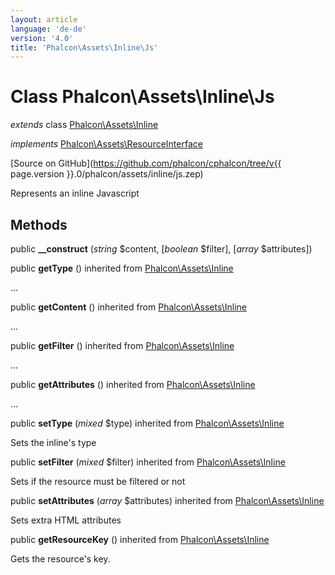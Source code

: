 ```yaml
---
layout: article
language: 'de-de'
version: '4.0'
title: 'Phalcon\Assets\Inline\Js'
---
```

# Class **Phalcon\Assets\Inline\Js**

*extends* class [Phalcon\Assets\Inline](Phalcon_Assets_Inline)

*implements* [Phalcon\Assets\ResourceInterface](Phalcon_Assets_ResourceInterface)

[Source on GitHub](https://github.com/phalcon/cphalcon/tree/v{{ page.version }}.0/phalcon/assets/inline/js.zep)

Represents an inline Javascript

## Methods

public **__construct** (*string* $content, [*boolean* $filter], [*array* $attributes])

public **getType** () inherited from [Phalcon\Assets\Inline](Phalcon_Assets_Inline)

...

public **getContent** () inherited from [Phalcon\Assets\Inline](Phalcon_Assets_Inline)

...

public **getFilter** () inherited from [Phalcon\Assets\Inline](Phalcon_Assets_Inline)

...

public **getAttributes** () inherited from [Phalcon\Assets\Inline](Phalcon_Assets_Inline)

...

public **setType** (*mixed* $type) inherited from [Phalcon\Assets\Inline](Phalcon_Assets_Inline)

Sets the inline's type

public **setFilter** (*mixed* $filter) inherited from [Phalcon\Assets\Inline](Phalcon_Assets_Inline)

Sets if the resource must be filtered or not

public **setAttributes** (*array* $attributes) inherited from [Phalcon\Assets\Inline](Phalcon_Assets_Inline)

Sets extra HTML attributes

public **getResourceKey** () inherited from [Phalcon\Assets\Inline](Phalcon_Assets_Inline)

Gets the resource's key.